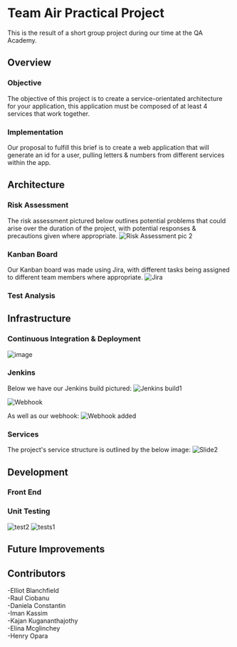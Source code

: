 # Team Air Practical Project
This is the result of a short group project during our time at the QA Academy.

## Overview

### Objective

The objective of this project is to create a service-orientated architecture for your application, this application must be composed of at least 4 services that work together.

### Implementation

Our proposal to fulfill this brief is to create a web application that will generate an id for a user, pulling letters & numbers from different services within the app.

## Architecture

### Risk Assessment

The risk assessment pictured below outlines potential problems that could arise over the duration of the project, with potential responses & precautions given where appropriate. 
![Risk Assessment pic 2](https://user-images.githubusercontent.com/104357764/180408569-23cfc86c-e73e-41fb-bc7b-ac45c9754856.PNG)




### Kanban Board

Our Kanban board was made using Jira, with different tasks being assigned to different team members where appropriate.
![Jira](https://user-images.githubusercontent.com/104357764/179972341-9de2b9a6-8065-4cd6-90e2-e2766acc8b9a.PNG)


### Test Analysis

## Infrastructure

### Continuous Integration & Deployment 
![image](https://user-images.githubusercontent.com/104357764/180204186-5f9f62b4-1e68-4504-8f0b-3f759c7b478e.png)

### Jenkins
Below we have our Jenkins build pictured:
![Jenkins build1](https://user-images.githubusercontent.com/104357764/180204417-8abf409d-483c-48a4-bef5-fa72e25db2ce.png)

![Webhook](https://user-images.githubusercontent.com/104357764/180204457-02bb1368-990b-4ae3-9dbf-23fa65a3144f.png)

As well as our webhook:
![Webhook added](https://user-images.githubusercontent.com/104357764/180205277-7b0b66fd-8807-48c9-9e19-ea448116d96c.png)


### Services
The project's service structure is outlined by the below image:
![Slide2](https://user-images.githubusercontent.com/104357764/180204236-fb073c47-7071-4f41-8338-e8b689716c35.jpg)

## Development

### Front End

### Unit Testing

![test2](https://user-images.githubusercontent.com/104357764/180410359-b777d1cf-15e7-4708-892a-a7b1b4bf25db.png)
![tests1](https://user-images.githubusercontent.com/104357764/180410472-d2d3fe07-0a3a-43aa-ac0d-bc52604444e9.png)


## Future Improvements


## Contributors

-Elliot Blanchfield \
-Raul Ciobanu \
-Daniela Constantin \
-Iman Kassim \
-Kajan Kugananthajothy \
-Elina Mcglinchey \
-Henry Opara
